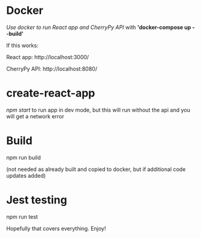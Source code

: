 # Docker
_Use docker to run React app and CherryPy API_ with **'docker-compose up --build'**

If this works:


React app: http://localhost:3000/


CherryPy API: http://localhost:8080/

# create-react-app
_npm start_ to run app in dev mode, but this will run without the api and you will get a network error

# Build
npm run build


(not needed as already built and copied to docker, but if additional code updates added)

# Jest testing
npm run test

Hopefully that covers everything. Enjoy!
